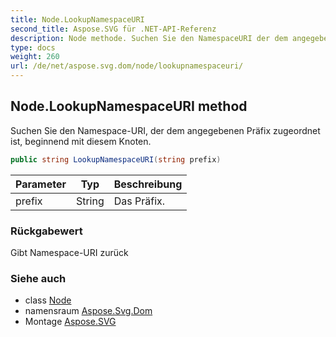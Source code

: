```yaml
---
title: Node.LookupNamespaceURI
second_title: Aspose.SVG für .NET-API-Referenz
description: Node methode. Suchen Sie den NamespaceURI der dem angegebenen Präfix zugeordnet ist beginnend mit diesem Knoten.
type: docs
weight: 260
url: /de/net/aspose.svg.dom/node/lookupnamespaceuri/
---
```

## Node.LookupNamespaceURI method

Suchen Sie den Namespace-URI, der dem angegebenen Präfix zugeordnet ist, beginnend mit diesem Knoten.

```csharp
public string LookupNamespaceURI(string prefix)
```

| Parameter | Typ | Beschreibung |
| --- | --- | --- |
| prefix | String | Das Präfix. |

### Rückgabewert

Gibt Namespace-URI zurück

### Siehe auch

* class [Node](../)
* namensraum [Aspose.Svg.Dom](../../node/)
* Montage [Aspose.SVG](../../../)



